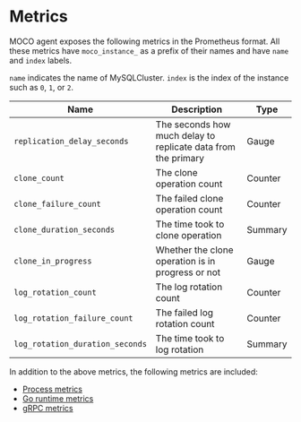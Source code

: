 Metrics
=======

MOCO agent exposes the following metrics in the Prometheus format.
All these metrics have `moco_instance_` as a prefix of their names and have `name` and `index` labels.

`name` indicates the name of MySQLCluster.  `index` is the index of the instance such as `0`, `1`, or `2`.

| Name                            | Description                                                   | Type    |
| ------------------------------- | ------------------------------------------------------------- | ------- |
| `replication_delay_seconds`     | The seconds how much delay to replicate data from the primary | Gauge   |
| `clone_count`                   | The clone operation count                                     | Counter |
| `clone_failure_count`           | The failed clone operation count                              | Counter |
| `clone_duration_seconds`        | The time took to clone operation                              | Summary |
| `clone_in_progress`             | Whether the clone operation is in progress or not             | Gauge   |
| `log_rotation_count`            | The log rotation count                                        | Counter |
| `log_rotation_failure_count`    | The failed log rotation count                                 | Counter |
| `log_rotation_duration_seconds` | The time took to log rotation                                 | Summary |

In addition to the above metrics, the following metrics are included:

- [Process metrics](https://github.com/prometheus/client_golang/blob/17e98a7e4fa630ca36cfbab6eea4e551290f819e/prometheus/process_collector.go#L75)
- [Go runtime metrics](https://github.com/prometheus/client_golang/blob/17e98a7e4fa630ca36cfbab6eea4e551290f819e/prometheus/go_collector.go#L65)
- [gRPC metrics](https://github.com/grpc-ecosystem/go-grpc-prometheus/blob/master/README.md#metrics)
